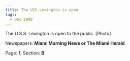 ```yaml
---  
title: The USS Lexington is open  
tags:  
  - Dec 1990  
---  
```

  
The U.S.S. Lexington is open to the public. [Photo]  
  
Newspapers: **Miami Morning News or The Miami Herald**  
  
Page: **1**, Section: **B** 
